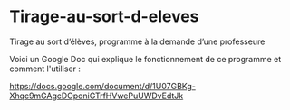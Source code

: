 # Tirage-au-sort-d-eleves
Tirage au sort d’élèves, programme à la demande d’une professeure

Voici un Google Doc qui explique le fonctionnement de ce programme et comment l'utiliser :

https://docs.google.com/document/d/1U07GBKg-Xhqc9mGAgcDOponiGTrfHVwePuUWDvEdtJk
